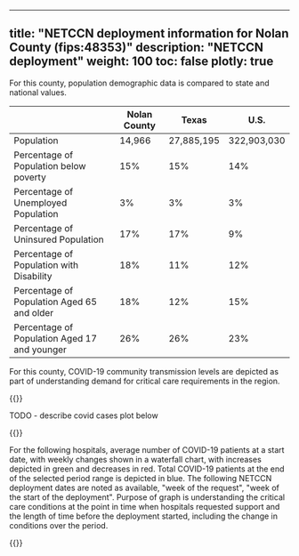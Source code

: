 
---
title: "NETCCN deployment information for Nolan County (fips:48353)"
description: "NETCCN deployment"
weight: 100
toc: false
plotly: true
---

For this county, population demographic data is compared to state and national values.

| | Nolan County | Texas | U.S. |
| ----------- | ----------- | ----------- | -------- |
| Population | 14,966 | 27,885,195 | 322,903,030 |
| Percentage of Population below poverty | 15% | 15% | 14% |
| Percentage of Unemployed Population | 3% | 3% | 3% |
| Percentage of Uninsured Population | 17% | 17% | 9% |
| Percentage of Population with Disability | 18% | 11% | 12% |
| Percentage of Population Aged 65 and older | 18% | 12% | 15% |
| Percentage of Population Aged 17 and younger | 26% | 26% | 23% |

  

For this county, COVID-19 community transmission levels are depicted as part of understanding demand for critical care requirements in the region.

{{<plotly json="netccn/48353/covid_transmission.plotly.json" height="400px">}}


TODO - describe covid cases plot below

  {{<plotly json="netccn/48353/covid_cases.plotly.json" height="400px">}}


For the following hospitals, average number of COVID-19 patients at a start date, with weekly changes shown in a waterfall chart, with increases depicted in green and decreases in red.  Total COVID-19 patients at the end of the selected period range is depicted in blue.  The following NETCCN deployment dates are noted as available, "week of the request", "week of the start of the deployment".  Purpose of graph is understanding the critical care conditions at the point in time when hospitals requested support and the length of time before the deployment started, including the change in conditions over the period.

{{<plotly json="netccn/48353/hospital.450055.plotly.json" height="400px">}}
